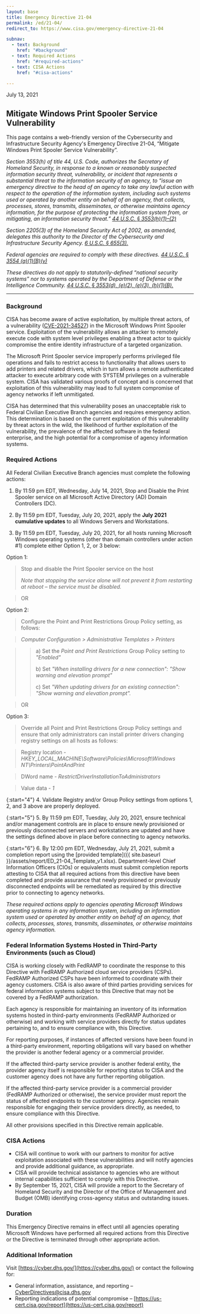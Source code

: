 ```yaml
---
layout: base
title: Emergency Directive 21-04
permalink: /ed/21-04/
redirect_to: https://www.cisa.gov/emergency-directive-21-04

subnav:
  - text: Background
    href: "#background"
  - text: Required Actions
    href: "#required-actions"
  - text: CISA Actions
    href: "#cisa-actions"

---
```


July 13, 2021
##  Mitigate Windows Print Spooler Service Vulnerability

This page contains a web-friendly version of the Cybersecurity and Infrastructure Security Agency's Emergency Directive 21-04, “Mitigate Windows Print Spooler Service Vulnerability”.

*Section 3553(h) of title 44, U.S. Code, authorizes the Secretary of Homeland Security, in response to a known or reasonably suspected information security threat, vulnerability, or incident that represents a substantial threat to the information security of an agency, to “issue an emergency directive to the head of an agency to take any lawful action with respect to the operation of the information system, including such systems used or operated by another entity on behalf of an agency, that collects, processes, stores, transmits, disseminates, or otherwise maintains agency information, for the purpose of protecting the information system from, or mitigating, an information security threat.” [44 U.S.C. § 3553(h)(1)–(2)](http://uscode.house.gov/view.xhtml?req=(title:44%20section:3553%20edition:prelim)%20OR%20(granuleid:USC-prelim-title44-section3553)&f=treesort&edition=prelim&num=0&jumpTo=true)*

*Section 2205(3) of the Homeland Security Act of 2002, as amended, delegates this authority to the Director of the Cybersecurity and Infrastructure Security Agency. [6 U.S.C. § 655(3).](http://uscode.house.gov/view.xhtml?req=(title:6%20section:655%20edition:prelim)%20OR%20(granuleid:USC-prelim-title6-section655)&f=treesort&edition=prelim&num=0&jumpTo=true)*

*Federal agencies are required to comply with these directives. [44 U.S.C. § 3554 (a)(1)(B)(v)](http://uscode.house.gov/view.xhtml?req=(title:44%20section:3554%20edition:prelim)%20OR%20(granuleid:USC-prelim-title44-section3554)&f=treesort&edition=prelim&num=0&jumpTo=true)*

*These directives do not apply to statutorily-defined “national security systems” nor to systems operated by the Department of Defense or the Intelligence Community. [44 U.S.C. § 3553(d), (e)(2), (e)(3), (h)(1)(B).](http://uscode.house.gov/view.xhtml?req=(title:44%20section:3553%20edition:prelim)%20OR%20(granuleid:USC-prelim-title44-section3553)&f=treesort&edition=prelim&num=0&jumpTo=true)*

- - -

### Background
CISA has become aware of active exploitation, by multiple threat actors, of a vulnerability ([CVE-2021-34527](https://msrc.microsoft.com/update-guide/vulnerability/CVE-2021-34527)) in the Microsoft Windows Print Spooler service. Exploitation of the vulnerability allows an attacker to remotely execute code with system level privileges enabling a threat actor to quickly compromise the entire identity infrastructure of a targeted organization. 

The Microsoft Print Spooler service improperly performs privileged file operations and fails to restrict access to functionality that allows users to add printers and related drivers, which in turn allows a remote authenticated attacker to execute arbitrary code with SYSTEM privileges on a vulnerable system. CISA has validated various proofs of concept and is concerned that exploitation of this vulnerability may lead to full system compromise of agency networks if left unmitigated. 

CISA has determined that this vulnerability poses an unacceptable risk to Federal Civilian Executive Branch agencies and requires emergency action. This determination is based on the current exploitation of this vulnerability by threat actors in the wild, the likelihood of further exploitation of the vulnerability, the prevalence of the affected software in the federal enterprise, and the high potential for a compromise of agency information systems.

### Required Actions
All Federal Civilian Executive Branch agencies must complete the following actions:

1.	By 11:59 pm EDT, Wednesday, July 14, 2021, Stop and Disable the Print Spooler service on all Microsoft Active Directory (AD) Domain Controllers (DC).  

2.	By 11:59 pm EDT, Tuesday, July 20, 2021, apply the **July 2021 cumulative updates** to all Windows Servers and Workstations.

3.	By 11:59 pm EDT, Tuesday, July 20, 2021, for all hosts running Microsoft Windows operating systems (other than domain controllers under action #1) complete either Option 1, 2, or 3 below:

  Option 1:
    
   > Stop and disable the Print Spooler service on the host
   > 
   > _Note that stopping the service alone will not prevent it from restarting at reboot – the service must be disabled._

>   OR
    
  Option 2:
    
   >  Configure the Point and Print Restrictions Group Policy setting, as follows: 

   >  _Computer Configuration > Administrative Templates > Printers_

>    >  a)	Set the _Point and Print Restrictions_ Group Policy setting to _"Enabled"_
>    >  
>    >  b)	Set _"When installing drivers for a new connection": "Show warning and elevation prompt"_
>    >  
>    >  c)	Set _"When updating drivers for an existing connection": "Show warning and elevation prompt"._
   
 >  OR 
   
  Option 3:

>    Override all Point and Print Restrictions Group Policy settings and ensure that only administrators can install printer drivers changing registry settings on all hosts as follows: 

  >   Registry location -  _HKEY_LOCAL_MACHINE\Software\Policies\Microsoft\Windows NT\Printers\PointAndPrint_ 
  
  >   DWord name - _RestrictDriverInstallationToAdministrators_ 
  
  >   Value data - _1_ 

{:start="4"}
4. 	Validate Registry and/or Group Policy settings from options 1, 2, and 3 above are properly deployed.

{:start="5"}
5.	By 11:59 pm EDT, Tuesday, July 20, 2021, ensure technical and/or management controls are in place to ensure newly provisioned or previously disconnected servers and workstations are updated and have the settings defined above in place before connecting to agency networks.

{:start="6"}
6.	By 12:00 pm EDT, Wednesday, July 21, 2021, submit a completion report using the [provided template]({{ site.baseurl }}/assets/report/ED_21-04_Template_v1.xlsx). Department-level Chief Information Officers (CIOs) or equivalents must submit completion reports attesting to CISA that all required actions from this directive have been completed and provide assurance that newly provisioned or previously disconnected endpoints will be remediated as required by this directive prior to connecting to agency networks.  

_These required actions apply to agencies operating Microsoft Windows operating systems in any information system, including an information system used or operated by another entity on behalf of an agency, that collects, processes, stores, transmits, disseminates, or otherwise maintains agency information._

### Federal Information Systems Hosted in Third-Party Environments (such as Cloud)
CISA is working closely with FedRAMP to coordinate the response to this Directive with FedRAMP Authorized cloud service providers (CSPs). FedRAMP Authorized CSPs have been informed to coordinate with their agency customers. CISA is also aware of third parties providing services for federal information systems subject to this Directive that may not be covered by a FedRAMP authorization.

Each agency is responsible for maintaining an inventory of its information systems hosted in third-party environments (FedRAMP Authorized or otherwise) and working with service providers directly for status updates pertaining to, and to ensure compliance with, this Directive.  

For reporting purposes, if instances of affected versions have been found in a third-party environment, reporting obligations will vary based on whether the provider is another federal agency or a commercial provider.

If the affected third-party service provider is another federal entity, the provider agency itself is responsible for reporting status to CISA and the customer agency does not have any further reporting obligation.

If the affected third-party service provider is a commercial provider (FedRAMP Authorized or otherwise), the service provider must report the status of affected endpoints to the customer agency. Agencies remain responsible for engaging their service providers directly, as needed, to ensure compliance with this Directive.

All other provisions specified in this Directive remain applicable.

### CISA Actions
- CISA will continue to work with our partners to monitor for active exploitation associated with these vulnerabilities and will notify agencies and provide additional guidance, as appropriate. 
- CISA will provide technical assistance to agencies who are without internal capabilities sufficient to comply with this Directive. 
- By September 15, 2021, CISA will provide a report to the Secretary of Homeland Security and the Director of the Office of Management and Budget (OMB) identifying cross-agency status and outstanding issues.

### Duration
This Emergency Directive remains in effect until all agencies operating Microsoft Windows have performed all required actions from this Directive or the Directive is terminated through other appropriate action.

### Additional Information
Visit [https://cyber.dhs.gov/](https://cyber.dhs.gov/) or contact the following for:  
-   General information, assistance, and reporting – <CyberDirectives@cisa.dhs.gov>
-   Reporting indications of potential compromise – [https://us-cert.cisa.gov/report](https://us-cert.cisa.gov/report)
